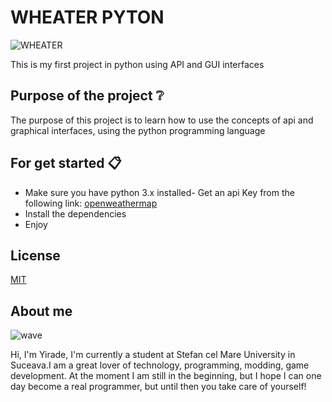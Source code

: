 # WHEATER PYTON
![WHEATER](https://cdn-icons-png.flaticon.com/512/1163/1163661.png)

This is my first project in python using API and GUI interfaces

## Purpose of the project ❔
The purpose of this project is to learn how to use the concepts of api and graphical interfaces, using the python programming language

## For get started 📋
- Make sure you have python 3.x installed- Get an api Key from the following link: [openweathermap](https://home.openweathermap.org/users/sign_up)
- Install the dependencies
- Enjoy

## License
[MIT](https://choosealicense.com/licenses/mit/)

## About me
![wave](https://cdn-icons-png.flaticon.com/512/3798/3798302.png)

Hi, I'm Yirade, I'm currently a student at Stefan cel Mare University in Suceava.I am a great lover of technology, programming, modding, game development. At the moment I am still in the beginning, but I hope I can one day become a real programmer, but until then you  take care of yourself!

